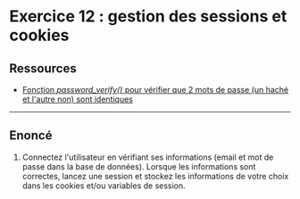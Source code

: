 # Exercice 12 : gestion des sessions et cookies

## Ressources

- [Fonction *password_verify()* pour vérifier que 2 mots de passe (un haché et l'autre non) sont identiques](https://www.php.net/manual/fr/function.password-verify.php)

---

## Enoncé

1. Connectez l'utilisateur en vérifiant ses informations (email et mot de passe dans la base de données). Lorsque les informations sont correctes, lancez une session et stockez les informations de votre choix dans les cookies et/ou variables de session.